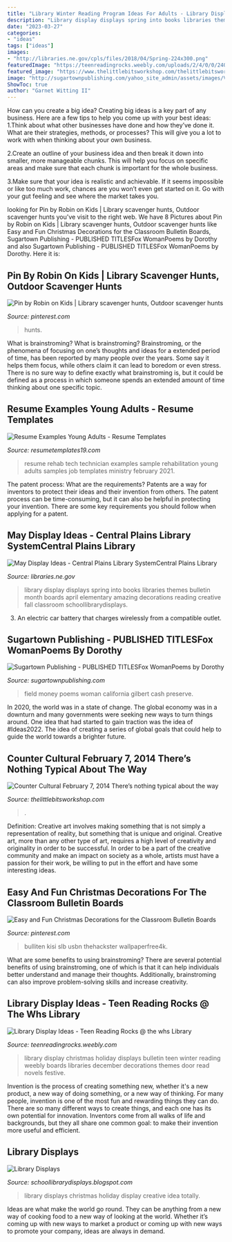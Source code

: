```yaml
---
title: "Library Winter Reading Program Ideas For Adults - Library Display Christmas Holiday Displays Bulletin Teen Winter Reading Weebly Boards Libraries December Decorations Themes Door Read Novels Festive"
description: "Library display displays spring into books libraries themes bulletin month boards april elementary amazing decorations reading creative fall classroom schoollibrarydisplays"
date: "2023-03-27"
categories:
- "ideas"
tags: ["ideas"]
images:
- "http://libraries.ne.gov/cpls/files/2018/04/Spring-224x300.png"
featuredImage: "https://teenreadingrocks.weebly.com/uploads/2/4/0/0/24007178/5532053_orig.jpg"
featured_image: "https://www.thelittlebitsworkshop.com/thelittlebitsworkshop.com/Resources/Archive_files/shapeimage_26.png"
image: "http://sugartownpublishing.com/yahoo_site_admin/assets/images/Voices_from_the_Field_at_350_dpi.80123431_std.jpg"
ShowToc: true
author: "Garnet Witting II"
---
```



How can you create a big idea?
Creating big ideas is a key part of any business. Here are a few tips to help you come up with your best ideas:
1.Think about what other businesses have done and how they’ve done it. What are their strategies, methods, or processes? This will give you a lot to work with when thinking about your own business.

2.Create an outline of your business idea and then break it down into smaller, more manageable chunks. This will help you focus on specific areas and make sure that each chunk is important for the whole business.

3.Make sure that your idea is realistic and achievable. If it seems impossible or like too much work, chances are you won’t even get started on it. Go with your gut feeling and see where the market takes you.


	

		
looking for Pin by Robin on Kids | Library scavenger hunts, Outdoor scavenger hunts you've visit to the right web. We have 8 Pictures about Pin by Robin on Kids | Library scavenger hunts, Outdoor scavenger hunts like Easy and Fun Christmas Decorations for the Classroom Bulletin Boards, Sugartown Publishing - PUBLISHED TITLESFox WomanPoems by Dorothy and also Sugartown Publishing - PUBLISHED TITLESFox WomanPoems by Dorothy. Here it is:
		
    
## Pin By Robin On Kids | Library Scavenger Hunts, Outdoor Scavenger Hunts

<img loading=lazy src="https://i.pinimg.com/originals/03/05/da/0305da224b77c63dfa853627701ca28b.jpg" onerror="this.onerror=null;this.src='https://tse4.mm.bing.net/th?id=OIP.sO0EnXgt8OTmnrwM-7kkxAHaLL&amp;pid=15.1';" alt="Pin by Robin on Kids | Library scavenger hunts, Outdoor scavenger hunts">

_Source: pinterest.com_

>hunts. 

	

What is brainstroming?
What is brainstroming? Brainstroming, or the phenomena of focusing on one’s thoughts and ideas for a extended period of time, has been reported by many people over the years. Some say it helps them focus, while others claim it can lead to boredom or even stress. There is no sure way to define exactly what brainstroming is, but it could be defined as a process in which someone spends an extended amount of time thinking about one specific topic.

    
## Resume Examples Young Adults - Resume Templates

<img loading=lazy src="https://resumetemplates19.com/wp-content/uploads/2018/05/15cbd3fcf4814f6b9e15b9884b085633.png" onerror="this.onerror=null;this.src='https://tse2.mm.bing.net/th?id=OIP.PMFXqeD5l64fNPPBDjoLwwHaKr&amp;pid=15.1';" alt="Resume Examples Young Adults - Resume Templates">

_Source: resumetemplates19.com_

>resume rehab tech technician examples sample rehabilitation young adults samples job templates ministry february 2021. 

	

The patent process: What are the requirements?
Patents are a way for inventors to protect their ideas and their invention from others. The patent process can be time-consuming, but it can also be helpful in protecting your invention. There are some key requirements you should follow when applying for a patent.

    
## May Display Ideas - Central Plains Library SystemCentral Plains Library

<img loading=lazy src="http://libraries.ne.gov/cpls/files/2018/04/Spring-224x300.png" onerror="this.onerror=null;this.src='https://tse3.mm.bing.net/th?id=OIP.2UeQ8A0hnghXpdH7Fb7K-QAAAA&amp;pid=15.1';" alt="May Display Ideas - Central Plains Library SystemCentral Plains Library">

_Source: libraries.ne.gov_

>library display displays spring into books libraries themes bulletin month boards april elementary amazing decorations reading creative fall classroom schoollibrarydisplays. 

	

3. An electric car battery that charges wirelessly from a compatible outlet. 

    
## Sugartown Publishing - PUBLISHED TITLESFox WomanPoems By Dorothy

<img loading=lazy src="http://sugartownpublishing.com/yahoo_site_admin/assets/images/Voices_from_the_Field_at_350_dpi.80123431_std.jpg" onerror="this.onerror=null;this.src='https://tse1.mm.bing.net/th?id=OIP.fjDD9v3ye_t8jggkGVyhbgHaLH&amp;pid=15.1';" alt="Sugartown Publishing - PUBLISHED TITLESFox WomanPoems by Dorothy">

_Source: sugartownpublishing.com_

>field money poems woman california gilbert cash preserve. 

	

In 2020, the world was in a state of change. The global economy was in a downturn and many governments were seeking new ways to turn things around. One idea that had started to gain traction was the idea of #Ideas2022. The idea of creating a series of global goals that could help to guide the world towards a brighter future.

    
## Counter Cultural February 7, 2014 There’s Nothing Typical About The Way

<img loading=lazy src="https://www.thelittlebitsworkshop.com/thelittlebitsworkshop.com/Resources/Archive_files/shapeimage_26.png" onerror="this.onerror=null;this.src='https://tse4.mm.bing.net/th?id=OIP.q_40TRM4m9FPZv3kYp-eBQAAAA&amp;pid=15.1';" alt="Counter Cultural February 7, 2014 There’s nothing typical about the way">

_Source: thelittlebitsworkshop.com_

>. 

	

Definition: Creative art involves making something that is not simply a representation of reality, but something that is unique and original.
Creative art, more than any other type of art, requires a high level of creativity and originality in order to be successful. In order to be a part of the creative community and make an impact on society as a whole, artists must have a passion for their work, be willing to put in the effort and have some interesting ideas.

    
## Easy And Fun Christmas Decorations For The Classroom Bulletin Boards

<img loading=lazy src="https://i.pinimg.com/736x/24/3c/bd/243cbd9f8f740f86bfd263af8f2d3b06.jpg" onerror="this.onerror=null;this.src='https://tse2.mm.bing.net/th?id=OIP.MJ2XltmVCo54IDZRQuvQWwHaJx&amp;pid=15.1';" alt="Easy and Fun Christmas Decorations for the Classroom Bulletin Boards">

_Source: pinterest.com_

>bulliten kisi slb usbn thehackster wallpaperfree4k. 

	

What are some benefits to using brainstroming?
There are several potential benefits of using brainstroming, one of which is that it can help individuals better understand and manage their thoughts. Additionally, brainstroming can also improve problem-solving skills and increase creativity.

    
## Library Display Ideas - Teen Reading Rocks @ The Whs Library

<img loading=lazy src="https://teenreadingrocks.weebly.com/uploads/2/4/0/0/24007178/5532053_orig.jpg" onerror="this.onerror=null;this.src='https://tse2.mm.bing.net/th?id=OIP.MZpheyQZHLmrzEhu38-IOAHaFj&amp;pid=15.1';" alt="Library Display Ideas - Teen Reading Rocks @ the whs Library">

_Source: teenreadingrocks.weebly.com_

>library display christmas holiday displays bulletin teen winter reading weebly boards libraries december decorations themes door read novels festive. 

	

Invention is the process of creating something new, whether it's a new product, a new way of doing something, or a new way of thinking. For many people, invention is one of the most fun and rewarding things they can do. There are so many different ways to create things, and each one has its own potential for innovation. Inventors come from all walks of life and backgrounds, but they all share one common goal: to make their invention more useful and efficient.

    
## Library Displays

<img loading=lazy src="https://1.bp.blogspot.com/-54QYDUO00Ow/WD4aAOtAQoI/AAAAAAAADQc/I6g44xLV3x4l_FtvWEAgM2tu69yIovjaACLcB/s1600/IMG_3136.JPG" onerror="this.onerror=null;this.src='https://tse1.mm.bing.net/th?id=OIP.LcPqNSBtvkZtfYkRl2ebDAHaJ4&amp;pid=15.1';" alt="Library Displays">

_Source: schoollibrarydisplays.blogspot.com_

>library displays christmas holiday display creative idea totally. 

	

Ideas are what make the world go round. They can be anything from a new way of cooking food to a new way of looking at the world. Whether it’s coming up with new ways to market a product or coming up with new ways to promote your company, ideas are always in demand.

